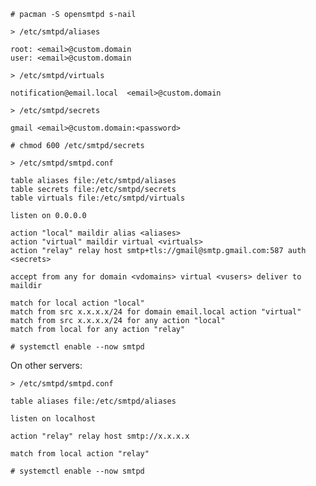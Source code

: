
`# pacman -S opensmtpd s-nail`

`> /etc/smtpd/aliases`
```
root: <email>@custom.domain
user: <email>@custom.domain
```

`> /etc/smtpd/virtuals`
```
notification@email.local  <email>@custom.domain
```

`> /etc/smtpd/secrets`
```
gmail <email>@custom.domain:<password>
```

`# chmod 600 /etc/smtpd/secrets`

`> /etc/smtpd/smtpd.conf`
```
table aliases file:/etc/smtpd/aliases
table secrets file:/etc/smtpd/secrets
table virtuals file:/etc/smtpd/virtuals

listen on 0.0.0.0

action "local" maildir alias <aliases>
action "virtual" maildir virtual <virtuals>
action "relay" relay host smtp+tls://gmail@smtp.gmail.com:587 auth <secrets>

accept from any for domain <vdomains> virtual <vusers> deliver to maildir

match for local action "local"
match from src x.x.x.x/24 for domain email.local action "virtual"
match from src x.x.x.x/24 for any action "local"
match from local for any action "relay"
```

`# systemctl enable --now smtpd`

On other servers:

`> /etc/smtpd/smtpd.conf`
```
table aliases file:/etc/smtpd/aliases

listen on localhost

action "relay" relay host smtp://x.x.x.x

match from local action "relay"
```

`# systemctl enable --now smtpd`
